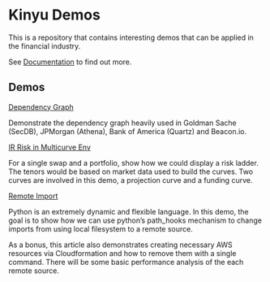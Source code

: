 # Kinyu Demos

This is a repository that contains interesting demos that can be applied in the financial industry. 

See
[Documentation](https://tayglobal.github.io/kinyu-demo/html)
to find out more.

## Demos

[Dependency Graph](https://tayglobal.github.io/kinyu-demo/html/examples/Dependency_Graph.html)

Demonstrate the dependency graph heavily used in Goldman Sache (SecDB), JPMorgan (Athena), Bank of America (Quartz) and Beacon.io.

[IR Risk in Multicurve Env](https://tayglobal.github.io/kinyu-demo/html/examples/IR_Risk_in_Multicurve_Env.html)

For a single swap and a portfolio, show how we could display a risk ladder. The tenors would be based on market data used to build the curves. Two curves are involved in this demo, a projection curve and a funding curve.

[Remote Import](https://tayglobal.github.io/kinyu-demo/html/examples/Remote_Import.html)

Python is an extremely dynamic and flexible language. In this demo, the goal is to show how we can use python’s path_hooks mechanism to change imports from using local filesystem to a remote source.

As a bonus, this article also demonstrates creating necessary AWS resources via Cloudformation and how to remove them with a single command. There will be some basic performance analysis of the each remote source.

